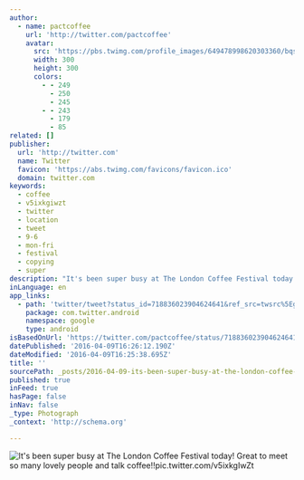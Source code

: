 ```yaml
---
author:
  - name: pactcoffee
    url: 'http://twitter.com/pactcoffee'
    avatar:
      src: 'https://pbs.twimg.com/profile_images/649478998620303360/bqsJXXWJ_400x400.jpg'
      width: 300
      height: 300
      colors:
        - - 249
          - 250
          - 245
        - - 243
          - 179
          - 85
related: []
publisher:
  url: 'http://twitter.com'
  name: Twitter
  favicon: 'https://abs.twimg.com/favicons/favicon.ico'
  domain: twitter.com
keywords:
  - coffee
  - v5ixkgiwzt
  - twitter
  - location
  - tweet
  - 9-6
  - mon-fri
  - festival
  - copying
  - super
description: "It's been super busy at The London Coffee Festival today! Great to meet so many lovely people and talk coffee!!pic.twitter.com/v5ixkgIwZt"
inLanguage: en
app_links:
  - path: 'twitter/tweet?status_id=718836023904624641&ref_src=twsrc%5Egoogle%7Ctwcamp%5Eandroidseo%7Ctwgr%5Estatus%7Ctwterm%5E718836023904624641'
    package: com.twitter.android
    namespace: google
    type: android
isBasedOnUrl: 'https://twitter.com/pactcoffee/status/718836023904624641'
datePublished: '2016-04-09T16:26:12.190Z'
dateModified: '2016-04-09T16:25:38.695Z'
title: ''
sourcePath: _posts/2016-04-09-its-been-super-busy-at-the-london-coffee-festival-today-gr.md
published: true
inFeed: true
hasPage: false
inNav: false
_type: Photograph
_context: 'http://schema.org'

---
```

![It's been super busy at The London Coffee Festival today! Great to meet so many lovely people and talk coffee!!pic.twitter.com/v5ixkgIwZt](https://pbs.twimg.com/media/CfnRiN6XEAATC7z.jpg:large)